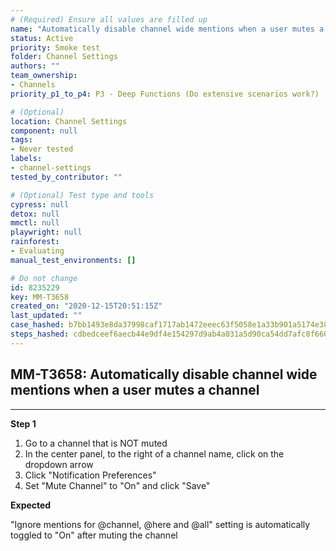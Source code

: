 ```yaml
---
# (Required) Ensure all values are filled up
name: "Automatically disable channel wide mentions when a user mutes a channel"
status: Active
priority: Smoke test
folder: Channel Settings
authors: ""
team_ownership: 
- Channels
priority_p1_to_p4: P3 - Deep Functions (Do extensive scenarios work?)

# (Optional)
location: Channel Settings
component: null
tags:
- Never tested
labels: 
- channel-settings
tested_by_contributor: ""

# (Optional) Test type and tools
cypress: null
detox: null
mmctl: null
playwright: null
rainforest: 
- Evaluating
manual_test_environments: []

# Do not change
id: 8235229
key: MM-T3658
created_on: "2020-12-15T20:51:15Z"
last_updated: ""
case_hashed: b7bb1493e8da37998caf1717ab1472eeec63f5058e1a33b901a5174e38547c0974606468ba962460cc07b972f4d8d945
steps_hashed: cdbedceef6aecb44e9df4e154297d9ab4a031a5d90ca54dd7afc8f660ae0fdcc8a8626999f1f4e6d5ff216b01e4995f3
---
```


<!-- (Auto-generated) Based on frontmatter's "key" and "name" -->

## MM-T3658: Automatically disable channel wide mentions when a user mutes a channel

---

**Step 1**

1. Go to a channel that is NOT muted
2. In the center panel, to the right of a channel name, click on the dropdown arrow
3. Click "Notification Preferences"
4. Set "Mute Channel" to "On" and click "Save"

**Expected**

"Ignore mentions for @channel, @here and @all" setting is automatically toggled to "On" after muting the channel
